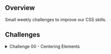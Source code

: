 ## Overview
Small weekly challenges to improve our CSS skills.

## Challenges
<details>
    <summary>Challenge 00 - Centering Elements</summary>

<br>
Let's try centering elements both vertically and horizontally. Come up with at least 3 different ways.

![challenge-00](/00-centering/challenge-00.png)

**Bonus**  
Add extra styling to the containers

![bonus-00](/00-centering/bonus-00.png)


- [Project Details](/00-centering/README.md)
- [Linhs Solution](/00-centering/linh/index.html)
- [Nilson's Solution](/00-centering/nilson/index.html)
</details>
